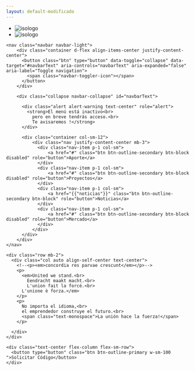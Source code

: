 ```yaml
---
layout: default-modificado
---
```

<div class="container h-100 d-flex flex-column align-items-center justify-content-center font-quicksand">

  <div class="vertical-center">
    <ul class="list-group">
      <li class="list-group-item text-center p-0 pb-2 border-0">
          <img src="{{ "/assets/logo-simbolo.png"}}" class="img-fluid logo-isotipo" alt="isologo">
      </li>
      <li class="list-group-item text-center p-0 pb-2 border-0">
          <img src="{{ "/assets/logo-texto.png"}}" class="img-fluid logo-isotipo" alt="isologo">
      </li>
    </ul>
  </div>


  <div class="vertical-center">

    <nav class="navbar navbar-light">
        <div class="container d-flex align-items-center justify-content-center">
          <button class="btn" type="button" data-toggle="collapse" data-target="#navbarText" aria-controls="navbarText" aria-expanded="false" aria-label="Toggle navigation">
            <span class="navbar-toggler-icon"></span>
          </button>
        </div>

        <div class="collapse navbar-collapse" id="navbarText">

          <div class="alert alert-warning text-center" role="alert">
            <strong>El menú está inactivo<br>
              pero en breve tendrás acceso.<br>
              Te avisaremos !</strong>
          </div>

          <div class="container col-sm-12">
              <div class="nav justify-content-center mb-3">
                <div class="nav-item p-1 col-sm">
                    <a href="#" class="btn btn-outline-secondary btn-block disabled" role="button">Aporte</a>
                </div>
                <div class="nav-item p-1 col-sm">
                    <a href="#" class="btn btn-outline-secondary btn-block disabled" role="button">Proyectos</a>
                </div>
                <div class="nav-item p-1 col-sm">
                    <a href="{{"noticias"}}" class="btn btn-outline-secondary btn-block" role="button">Noticias</a>
                </div>
                <div class="nav-item p-1 col-sm">
                    <a href="#" class="btn btn-outline-secondary btn-block disabled" role="button">Mercado</a>
                </div>
              </div>
          </div>
        </div>
    </nav>

  </div>


  <div class="vertical-center">

    <div class="row mb-2">
      <div class="col auto align-self-center text-center">
        <!--<p><em>concordia res parvae crescunt</em></p>-->
        <p>
          <em>United we stand.<br>
            Eendracht maakt macht.<br>
            L'union fait la forcé.<br>
          L'unione è forza.</em>
        </p>
        <p>
          No importa el idioma,<br>
          el emprendedor construye el futuro.<br>
          <span class="text-monospace">La unión hace la fuerza!</span>
        </p>

      </div>
    </div>

    <div class="text-center flex-column flex-sm-row">
      <button type="button" class="btn btn-outline-primary w-sm-100 ">Solicitar Código</button>
    </div>

  </div>

</div>


